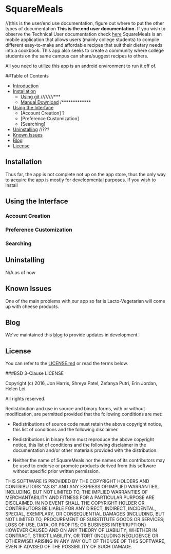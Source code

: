 # SquareMeals
//(this is the user/end use documentation, figure out where to put the other types of documentation
**This is the end user documentation.** If you wish to observe the Technical User documentation check [here](https://github.com/harrij15/SquareMeals/blob/master/developers_documentation.md)
SquareMeals is an mobile application that allows users (mainly college students) to compile different easy-to-make and affordable recipes that suit their dietary needs into a cookbook. This app also seeks to create a community where college students on the same campus can share/suggest recipes to others.

All you need to utilize this app is an android environment to run it off of.

##Table of Contents
- [Introduction](#squaremeals)
- [Installation](#installation)
  - [Using git](#using-git) ////////***
  - [Manual Download](#manual-download) /*************
- [Using the Interface](#using-the-interface)
  - [Account Creation] ?
  - [Preference Customization]
  - [Searching]
- [Uninstalling](#) //???
- [Known Issues](#known-issues)
- [Blog](#blog)
- [License](#license)


## Installation
Thus far, the app is not complete not up on the app store, thus the only way to acquire the app is mostly for developmental purposes.
If you wish to install

## Using the Interface

### Account Creation

### Preference Customization

### Searching

## Uninstalling
N/A as of now

## Known Issues
One of the main problems with our app so far is Lacto-Vegetarian will come up with cheese products.

## Blog

We've maintained this [blog](https://rcos.io/projects/harrij15/SquareMeals/blog) to provide updates in development.

## License

You can refer to the [LICENSE.md](https://github.com/harrij15/SquareMeals/blob/master/LICENSE.md) or read the terms below.

###BSD 3-Clause LICENSE

Copyright (c) 2016, Jon Harris, Shreya Patel, Zefanya Putri, Erin Jordan, Helen Lei

All rights reserved.

Redistribution and use in source and binary forms, with or without
modification, are permitted provided that the following conditions are met:

* Redistributions of source code must retain the above copyright notice, this
  list of conditions and the following disclaimer.

* Redistributions in binary form must reproduce the above copyright notice,
  this list of conditions and the following disclaimer in the documentation
  and/or other materials provided with the distribution.

* Neither the name of SquareMeals nor the names of its
  contributors may be used to endorse or promote products derived from
  this software without specific prior written permission.

THIS SOFTWARE IS PROVIDED BY THE COPYRIGHT HOLDERS AND CONTRIBUTORS "AS IS"
AND ANY EXPRESS OR IMPLIED WARRANTIES, INCLUDING, BUT NOT LIMITED TO, THE
IMPLIED WARRANTIES OF MERCHANTABILITY AND FITNESS FOR A PARTICULAR PURPOSE ARE
DISCLAIMED. IN NO EVENT SHALL THE COPYRIGHT HOLDER OR CONTRIBUTORS BE LIABLE
FOR ANY DIRECT, INDIRECT, INCIDENTAL, SPECIAL, EXEMPLARY, OR CONSEQUENTIAL
DAMAGES (INCLUDING, BUT NOT LIMITED TO, PROCUREMENT OF SUBSTITUTE GOODS OR
SERVICES; LOSS OF USE, DATA, OR PROFITS; OR BUSINESS INTERRUPTION) HOWEVER
CAUSED AND ON ANY THEORY OF LIABILITY, WHETHER IN CONTRACT, STRICT LIABILITY,
OR TORT (INCLUDING NEGLIGENCE OR OTHERWISE) ARISING IN ANY WAY OUT OF THE USE
OF THIS SOFTWARE, EVEN IF ADVISED OF THE POSSIBILITY OF SUCH DAMAGE.